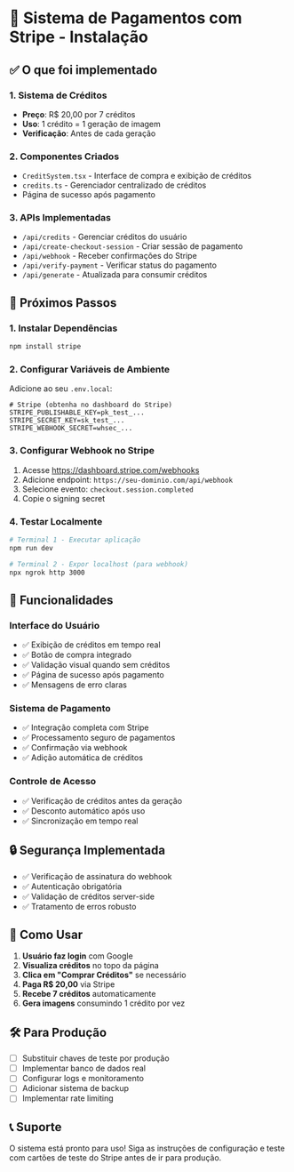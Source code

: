 # 🚀 Sistema de Pagamentos com Stripe - Instalação

## ✅ O que foi implementado

### 1. Sistema de Créditos
- **Preço**: R$ 20,00 por 7 créditos
- **Uso**: 1 crédito = 1 geração de imagem
- **Verificação**: Antes de cada geração

### 2. Componentes Criados
- `CreditSystem.tsx` - Interface de compra e exibição de créditos
- `credits.ts` - Gerenciador centralizado de créditos
- Página de sucesso após pagamento

### 3. APIs Implementadas
- `/api/credits` - Gerenciar créditos do usuário
- `/api/create-checkout-session` - Criar sessão de pagamento
- `/api/webhook` - Receber confirmações do Stripe
- `/api/verify-payment` - Verificar status do pagamento
- `/api/generate` - Atualizada para consumir créditos

## 🔧 Próximos Passos

### 1. Instalar Dependências
```bash
npm install stripe
```

### 2. Configurar Variáveis de Ambiente
Adicione ao seu `.env.local`:
```env
# Stripe (obtenha no dashboard do Stripe)
STRIPE_PUBLISHABLE_KEY=pk_test_...
STRIPE_SECRET_KEY=sk_test_...
STRIPE_WEBHOOK_SECRET=whsec_...
```

### 3. Configurar Webhook no Stripe
1. Acesse https://dashboard.stripe.com/webhooks
2. Adicione endpoint: `https://seu-dominio.com/api/webhook`
3. Selecione evento: `checkout.session.completed`
4. Copie o signing secret

### 4. Testar Localmente
```bash
# Terminal 1 - Executar aplicação
npm run dev

# Terminal 2 - Expor localhost (para webhook)
npx ngrok http 3000
```

## 🎯 Funcionalidades

### Interface do Usuário
- ✅ Exibição de créditos em tempo real
- ✅ Botão de compra integrado
- ✅ Validação visual quando sem créditos
- ✅ Página de sucesso após pagamento
- ✅ Mensagens de erro claras

### Sistema de Pagamento
- ✅ Integração completa com Stripe
- ✅ Processamento seguro de pagamentos
- ✅ Confirmação via webhook
- ✅ Adição automática de créditos

### Controle de Acesso
- ✅ Verificação de créditos antes da geração
- ✅ Desconto automático após uso
- ✅ Sincronização em tempo real

## 🔒 Segurança Implementada

- ✅ Verificação de assinatura do webhook
- ✅ Autenticação obrigatória
- ✅ Validação de créditos server-side
- ✅ Tratamento de erros robusto

## 📱 Como Usar

1. **Usuário faz login** com Google
2. **Visualiza créditos** no topo da página
3. **Clica em "Comprar Créditos"** se necessário
4. **Paga R$ 20,00** via Stripe
5. **Recebe 7 créditos** automaticamente
6. **Gera imagens** consumindo 1 crédito por vez

## 🛠️ Para Produção

- [ ] Substituir chaves de teste por produção
- [ ] Implementar banco de dados real
- [ ] Configurar logs e monitoramento
- [ ] Adicionar sistema de backup
- [ ] Implementar rate limiting

## 📞 Suporte

O sistema está pronto para uso! Siga as instruções de configuração e teste com cartões de teste do Stripe antes de ir para produção.